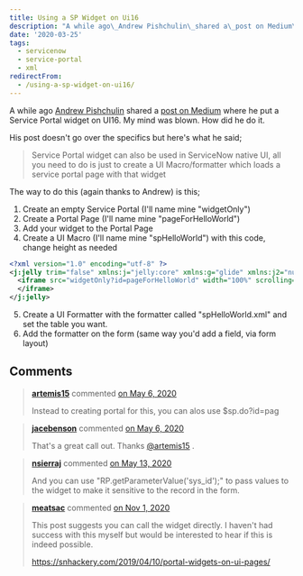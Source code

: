 ```yaml
---
title: Using a SP Widget on Ui16
description: "A while ago\_Andrew Pishchulin\_shared a\_post on Medium\_where he put a Service Portal widget on UI16. My mind was blown. How did he do it.\r\n\r\nHis post doesn't ..."
date: '2020-03-25'
tags:
  - servicenow
  - service-portal
  - xml
redirectFrom:
  - /using-a-sp-widget-on-ui16/
---
```


<!--StartFragment-->

A while ago [Andrew Pishchulin](https://medium.com/@pishchulin) shared a [post on Medium](https://medium.com/@pishchulin/advanced-attachment-management-in-servicenow-f15246e7f785) where he put a Service Portal widget on UI16. My mind was blown. How did he do it.

His post doesn't go over the specifics but here's what he said;

> Service Portal widget can also be used in ServiceNow native UI, all you need to do is just to create a UI Macro/formatter which loads a service portal page with that widget

The way to do this (again thanks to Andrew) is this;

1. Create an empty Service Portal (I'll name mine "widgetOnly")
2. Create a Portal Page (I'll name mine "pageForHelloWorld")
3. Add your widget to the Portal Page
4. Create a UI Macro (I'll name mine "spHelloWorld") with this code, change height as needed

```xml
<?xml version="1.0" encoding="utf-8" ?>
<j:jelly trim="false" xmlns:j="jelly:core" xmlns:g="glide" xmlns:j2="null" xmlns:g2="null">
  <iframe src="widgetOnly?id=pageForHelloWorld" width="100%" scrolling="no" style="border:none;min-height:400px;">
  </iframe>
</j:jelly>
```

5. Create a UI Formatter with the formatter called "spHelloWorld.xml" and set the table you want.
6. Add the formatter on the form (same way you'd add a field, via form layout)

<!--EndFragment-->

## Comments

<!--StartFragment-->

> **[artemis15](https://github.com/artemis15)** commented [on May 6, 2020](https://github.com/jacebenson/jace.pro/issues/170#issuecomment-624578049)
>
> Instead to creating portal for this, you can alos use $sp.do?id=pag

> **[jacebenson](https://github.com/jacebenson)** commented [on May 6, 2020](https://github.com/jacebenson/jace.pro/issues/170#issuecomment-624658706)
>
> That's a great call out. Thanks [@artemis15](https://github.com/artemis15) .

> **[nsierraj](https://github.com/nsierraj)** commented [on May 13, 2020](https://github.com/jacebenson/jace.pro/issues/170#issuecomment-627990515)
>
> And you can use "RP.getParameterValue('sys_id');" to pass values to the widget to make it sensitive to the record in the form.

> **[meatsac](https://github.com/meatsac)** commented [on Nov 1, 2020](https://github.com/jacebenson/jace.pro/issues/170#issuecomment-720107278)
>
> This post suggests you can call the widget directly. I haven't had success with this myself but would be interested to hear if this is indeed possible.
>
> <https://snhackery.com/2019/04/10/portal-widgets-on-ui-pages/>

<!--EndFragment-->
